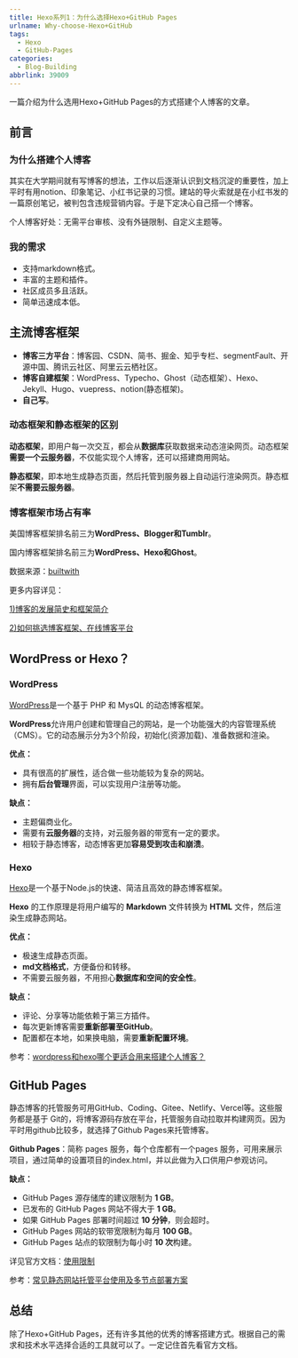 ```yaml
---
title: Hexo系列1：为什么选择Hexo+GitHub Pages
urlname: Why-choose-Hexo+GitHub
tags:
  - Hexo
  - GitHub-Pages
categories:
  - Blog-Building
abbrlink: 39009
---
```


一篇介绍为什么选用Hexo+GitHub Pages的方式搭建个人博客的文章。

##  前言

### 为什么搭建个人博客

其实在大学期间就有写博客的想法，工作以后逐渐认识到文档沉淀的重要性，加上平时有用notion、印象笔记、小红书记录的习惯。建站的导火索就是在小红书发的一篇原创笔记，被判包含违规营销内容。于是下定决心自己搭一个博客。

个人博客好处：无需平台审核、没有外链限制、自定义主题等。

### 我的需求

- 支持markdown格式。
- 丰富的主题和插件。
- 社区成员多且活跃。
- 简单迅速成本低。

## 主流博客框架

- **博客三方平台**：博客园、CSDN、简书、掘金、知乎专栏、segmentFault、开源中国、腾讯云社区、阿里云云栖社区。
- **博客自建框架**：WordPress、Typecho、Ghost（动态框架）、Hexo、Jekyll、Hugo、vuepress、notion(静态框架)。
- **自己写**。
  
### 动态框架和静态框架的区别

**动态框架**，即用户每一次交互，都会从**数据库**获取数据来动态渲染网页。动态框架**需要一个云服务器**，不仅能实现个人博客，还可以搭建商用网站。

**静态框架**，即本地生成静态页面，然后托管到服务器上自动运行渲染网页。静态框架**不需要云服务器**。

### 博客框架市场占有率

美国博客框架排名前三为**WordPress、Blogger和Tumblr**。

国内博客框架排名前三为**WordPress、Hexo和Ghost**。

数据来源：[builtwith](https://pro.builtwith.com/)

更多内容详见：

[1)博客的发展简史和框架简介](https://justgoidea.com/posts/2023-056/)

[2)如何挑选博客框架、在线博客平台](https://ednovas.xyz/2021/07/03/blog/)

## WordPress or Hexo？

### WordPress

[WordPress](https://wordpress.org/)是一个基于 PHP 和 MysQL 的动态博客框架。

**WordPress**允许用户创建和管理自己的网站，是一个功能强大的内容管理系统（CMS）。它的动态展示分为3个阶段，初始化(资源加载)、准备数据和渲染。

**优点：**
- 具有很高的扩展性，适合做一些功能较为复杂的网站。
- 拥有**后台管理**界面，可以实现用户注册等功能。

**缺点：**
- 主题偏商业化。
- 需要有**云服务器**的支持，对云服务器的带宽有一定的要求。
- 相较于静态博客，动态博客更加**容易受到攻击和崩溃**。
  
### Hexo

[Hexo](https://hexo.io/zh-cn/)是一个基于Node.js的快速、简洁且高效的静态博客框架。

**Hexo** 的工作原理是将用户编写的 **Markdown** 文件转换为 **HTML** 文件，然后渲染生成静态网站。 

**优点：**
- 极速生成静态页面。
- **md文档格式**，方便备份和转移。
- 不需要云服务器，不用担心**数据库和空间的安全性**。

**缺点：**
- 评论、分享等功能依赖于第三方插件。
- 每次更新博客需要**重新部署至GitHub**。
- 配置都在本地，如果换电脑，需要**重新配置环境**。

参考：[wordpress和hexo哪个更适合用来搭建个人博客？](https://www.zhihu.com/question/53068081)
  
## GitHub Pages

静态博客的托管服务可用GitHub、Coding、Gitee、Netlify、Vercel等。这些服务都是基于 Git的，将博客源码存放在平台，托管服务自动拉取并构建网页。因为平时用github比较多，就选择了Github Pages来托管博客。

**Github Pages**：简称 pages 服务，每个仓库都有一个pages 服务，可用来展示项目，通过简单的设置项目的index.html，并以此做为入口供用户参观访问。

**缺点：**
- GitHub Pages 源存储库的建议限制为 **1 GB**。
- 已发布的 GitHub Pages 网站不得大于 **1 GB**。
- 如果 GitHub Pages 部署时间超过 **10 分钟**，则会超时。
- GitHub Pages 网站的软带宽限制为每月 **100 GB**。
- GitHub Pages 站点的软限制为每小时 **10 次**构建。

详见官方文档：[使用限制](help.github.com/en/articles/what-is-github-pages#usage-limits)

参考：[常见静态网站托管平台使用及多节点部署方案](https://hexo.fluid-dev.com/posts/hexo-static/)

## 总结

除了Hexo+GitHub Pages，还有许多其他的优秀的博客搭建方式。根据自己的需求和技术水平选择合适的工具就可以了。一定记住首先看官方文档。

